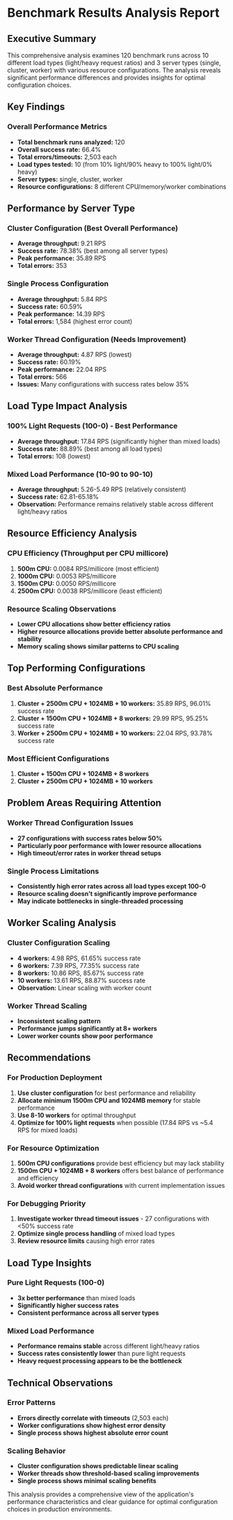 # Benchmark Results Analysis Report

## Executive Summary

This comprehensive analysis examines 120 benchmark runs across 10 different load types (light/heavy request ratios) and 3 server types (single, cluster, worker) with various resource configurations. The analysis reveals significant performance differences and provides insights for optimal configuration choices.

## Key Findings

### Overall Performance Metrics
- **Total benchmark runs analyzed:** 120
- **Overall success rate:** 66.4%
- **Total errors/timeouts:** 2,503 each
- **Load types tested:** 10 (from 10% light/90% heavy to 100% light/0% heavy)
- **Server types:** single, cluster, worker
- **Resource configurations:** 8 different CPU/memory/worker combinations

## Performance by Server Type

### Cluster Configuration (Best Overall Performance)
- **Average throughput:** 9.21 RPS
- **Success rate:** 78.38% (best among all server types)
- **Peak performance:** 35.89 RPS
- **Total errors:** 353

### Single Process Configuration
- **Average throughput:** 5.84 RPS  
- **Success rate:** 60.59%
- **Peak performance:** 14.39 RPS
- **Total errors:** 1,584 (highest error count)

### Worker Thread Configuration (Needs Improvement)
- **Average throughput:** 4.87 RPS (lowest)
- **Success rate:** 60.19%
- **Peak performance:** 22.04 RPS
- **Total errors:** 566
- **Issues:** Many configurations with success rates below 35%

## Load Type Impact Analysis

### 100% Light Requests (100-0) - Best Performance
- **Average throughput:** 17.84 RPS (significantly higher than mixed loads)
- **Success rate:** 88.89% (best among all load types)
- **Total errors:** 108 (lowest)

### Mixed Load Performance (10-90 to 90-10)
- **Average throughput:** 5.26-5.49 RPS (relatively consistent)
- **Success rate:** 62.81-65.18%
- **Observation:** Performance remains relatively stable across different light/heavy ratios

## Resource Efficiency Analysis

### CPU Efficiency (Throughput per CPU millicore)
1. **500m CPU:** 0.0084 RPS/millicore (most efficient)
2. **1000m CPU:** 0.0053 RPS/millicore
3. **1500m CPU:** 0.0050 RPS/millicore  
4. **2500m CPU:** 0.0038 RPS/millicore (least efficient)

### Resource Scaling Observations
- **Lower CPU allocations show better efficiency ratios**
- **Higher resource allocations provide better absolute performance and stability**
- **Memory scaling shows similar patterns to CPU scaling**

## Top Performing Configurations

### Best Absolute Performance
1. **Cluster + 2500m CPU + 1024MB + 10 workers:** 35.89 RPS, 96.01% success rate
2. **Cluster + 1500m CPU + 1024MB + 8 workers:** 29.99 RPS, 95.25% success rate
3. **Worker + 2500m CPU + 1024MB + 10 workers:** 22.04 RPS, 93.78% success rate

### Most Efficient Configurations
1. **Cluster + 1500m CPU + 1024MB + 8 workers**
2. **Cluster + 2500m CPU + 1024MB + 10 workers**

## Problem Areas Requiring Attention

### Worker Thread Configuration Issues
- **27 configurations with success rates below 50%**
- **Particularly poor performance with lower resource allocations**
- **High timeout/error rates in worker thread setups**

### Single Process Limitations
- **Consistently high error rates across all load types except 100-0**
- **Resource scaling doesn't significantly improve performance**
- **May indicate bottlenecks in single-threaded processing**

## Worker Scaling Analysis

### Cluster Configuration Scaling
- **4 workers:** 4.98 RPS, 61.65% success rate
- **6 workers:** 7.39 RPS, 77.35% success rate  
- **8 workers:** 10.86 RPS, 85.67% success rate
- **10 workers:** 13.61 RPS, 88.87% success rate
- **Observation:** Linear scaling with worker count

### Worker Thread Scaling
- **Inconsistent scaling pattern**
- **Performance jumps significantly at 8+ workers**
- **Lower worker counts show poor performance**

## Recommendations

### For Production Deployment
1. **Use cluster configuration** for best performance and reliability
2. **Allocate minimum 1500m CPU and 1024MB memory** for stable performance
3. **Use 8-10 workers** for optimal throughput
4. **Optimize for 100% light requests** when possible (17.84 RPS vs ~5.4 RPS for mixed loads)

### For Resource Optimization
1. **500m CPU configurations** provide best efficiency but may lack stability
2. **1500m CPU + 1024MB + 8 workers** offers best balance of performance and efficiency
3. **Avoid worker thread configurations** with current implementation issues

### For Debugging Priority
1. **Investigate worker thread timeout issues** - 27 configurations with <50% success rate
2. **Optimize single process handling** of mixed load types
3. **Review resource limits** causing high error rates

## Load Type Insights

### Pure Light Requests (100-0)
- **3x better performance** than mixed loads
- **Significantly higher success rates**
- **Consistent performance across all server types**

### Mixed Load Performance
- **Performance remains stable** across different light/heavy ratios
- **Success rates consistently lower** than pure light requests
- **Heavy request processing appears to be the bottleneck**

## Technical Observations

### Error Patterns
- **Errors directly correlate with timeouts** (2,503 each)
- **Worker configurations show highest error density**
- **Single process shows highest absolute error count**

### Scaling Behavior
- **Cluster configuration shows predictable linear scaling**
- **Worker threads show threshold-based scaling improvements**
- **Single process shows minimal scaling benefits**

This analysis provides a comprehensive view of the application's performance characteristics and clear guidance for optimal configuration choices in production environments.
